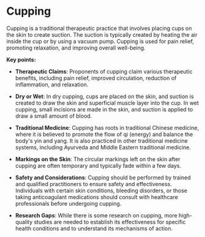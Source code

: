 # Cupping

Cupping is a traditional therapeutic practice that involves placing cups on the skin to create suction. The suction is typically created by heating the air inside the cup or by using a vacuum pump. Cupping is used for pain relief, promoting relaxation, and improving overall well-being.

**Key points:**

* **Therapeutic Claims**: Proponents of cupping claim various therapeutic benefits, including pain relief, improved circulation, reduction of inflammation, and relaxation.

* **Dry or Wet**:  In dry cupping, cups are placed on the skin, and suction is created to draw the skin and superficial muscle layer into the cup. In wet cupping, small incisions are made in the skin, and suction is applied to draw a small amount of blood.

* **Traditional Medicine**: Cupping has roots in traditional Chinese medicine, where it is believed to promote the flow of qi (energy) and balance the body's yin and yang. It is also practiced in other traditional medicine systems, including Ayurveda and Middle Eastern traditional medicine.

* **Markings on the Skin**: The circular markings left on the skin after cupping are often temporary and typically fade within a few days.

* **Safety and Considerations**: Cupping should be performed by trained and qualified practitioners to ensure safety and effectiveness. Individuals with certain skin conditions, bleeding disorders, or those taking anticoagulant medications should consult with healthcare professionals before undergoing cupping.

* **Research Gaps**: While there is some research on cupping, more high-quality studies are needed to establish its effectiveness for specific health conditions and to understand its mechanisms of action.
